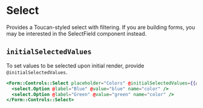 # Select 

Provides a Toucan-styled select with filtering. 
If you are building forms, you may be interested in the SelectField component instead.

## `initialSelectedValues`

To set values to be selected upon initial render, provide `@initialSelectedValues`. 

```hbs
<Form::Controls::Select placeholder="Colors" @initialSelectedValues={{array "blue"}} data-select-1 as |select|>
  <select.Option @label="Blue" @value="blue" name="color" />
  <select.Option @label="Green" @value="green" name="color" />
</Form::Controls::Select>
```
